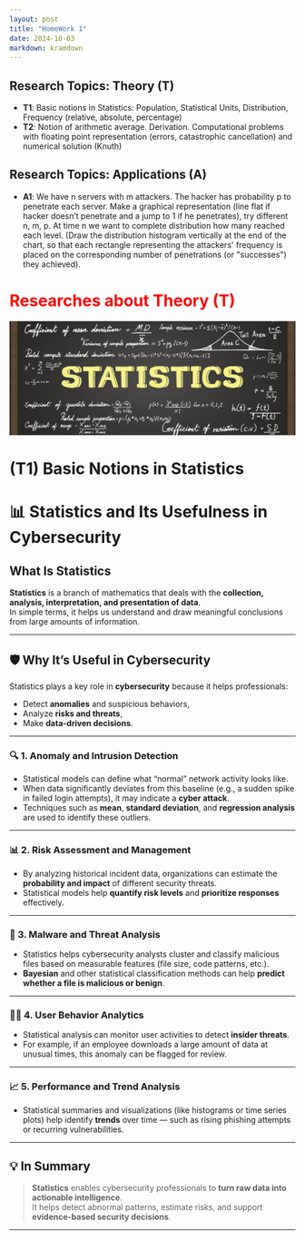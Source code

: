 ```yaml
---
layout: post
title: "HomeWork 1"
date: 2024-10-03
markdown: kramdown
---
```


## Research Topics: Theory (T)

- **T1**: Basic notions in Statistics: Population, Statistical Units, Distribution, Frequency (relative, absolute, percentage)
- **T2**: Notion of arithmetic average. Derivation. Computational problems with floating point representation (errors, catastrophic cancellation) and numerical solution (Knuth)


## Research Topics: Applications (A)

- **A1**: We have n servers with m attackers. The hacker has probability p to penetrate each server. Make a graphical representation (line flat if hacker doesn’t penetrate and a jump to 1 if he penetrates), try different n, m, p. At time n we want to complete distribution how many reached each level. (Draw the distribution histogram vertically at the end of the chart, so that each rectangle representing the attackers' frequency is placed on the corresponding number of penetrations (or "successes") they achieved).


# <span style="color:red">Researches about Theory (T)</span>

![statistics](/assets/statistics.jpg)

# (T1) Basic Notions in Statistics

# 📊 Statistics and Its Usefulness in Cybersecurity

## What Is Statistics
**Statistics** is a branch of mathematics that deals with the **collection, analysis, interpretation, and presentation of data**.  
In simple terms, it helps us understand and draw meaningful conclusions from large amounts of information.

---

## 🛡️ Why It’s Useful in Cybersecurity

Statistics plays a key role in **cybersecurity** because it helps professionals:
- Detect **anomalies** and suspicious behaviors,  
- Analyze **risks and threats**,  
- Make **data-driven decisions**.

---

### 🔍 1. Anomaly and Intrusion Detection
- Statistical models can define what “normal” network activity looks like.  
- When data significantly deviates from this baseline (e.g., a sudden spike in failed login attempts), it may indicate a **cyber attack**.  
- Techniques such as **mean**, **standard deviation**, and **regression analysis** are used to identify these outliers.

---

### 📊 2. Risk Assessment and Management
- By analyzing historical incident data, organizations can estimate the **probability and impact** of different security threats.  
- Statistical models help **quantify risk levels** and **prioritize responses** effectively.

---

### 🧩 3. Malware and Threat Analysis
- Statistics helps cybersecurity analysts cluster and classify malicious files based on measurable features (file size, code patterns, etc.).  
- **Bayesian** and other statistical classification methods can help **predict whether a file is malicious or benign**.

---

### 🕵️‍♂️ 4. User Behavior Analytics
- Statistical analysis can monitor user activities to detect **insider threats**.  
- For example, if an employee downloads a large amount of data at unusual times, this anomaly can be flagged for review.

---

### 📈 5. Performance and Trend Analysis
- Statistical summaries and visualizations (like histograms or time series plots) help identify **trends** over time — such as rising phishing attempts or recurring vulnerabilities.

---

## 💡 In Summary
> **Statistics** enables cybersecurity professionals to **turn raw data into actionable intelligence**.  
> It helps detect abnormal patterns, estimate risks, and support **evidence-based security decisions**.

---



